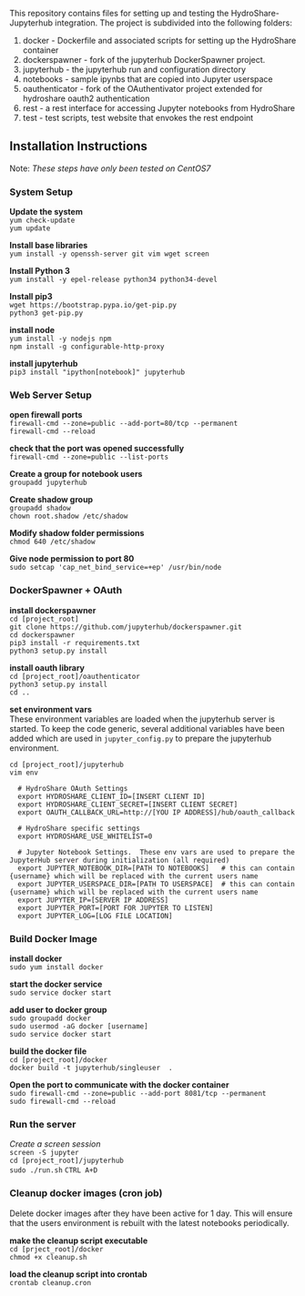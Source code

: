 
This repository contains files for setting up and testing the HydroShare-Jupyterhub integration.  The project is subdivided into the following folders:

1. docker - Dockerfile and associated scripts for setting up the HydroShare container
2. dockerspawner - fork of the jupyterhub DockerSpawner project. 
2. jupyterhub - the jupyterhub run and configuration directory
3. notebooks - sample ipynbs that are copied into Jupyter userspace
4. oauthenticator - fork of the OAuthentivator project extended for hydroshare oauth2 authentication
4. rest - a rest interface for accessing Jupyter notebooks from HydroShare
4. test - test scripts, test website that envokes the rest endpoint

## Installation Instructions  
Note: *These steps have only been tested on CentOS7*  

### System Setup

**Update the system**  
`yum check-update`  
`yum update`  

**Install base libraries**  
`yum install -y openssh-server git vim wget screen`  

**Install Python 3**  
`yum install -y epel-release python34 python34-devel`  

**Install pip3**  
`wget https://bootstrap.pypa.io/get-pip.py`  
`python3 get-pip.py`  

**install node**  
`yum install -y nodejs npm`  
`npm install -g configurable-http-proxy`  

**install jupyterhub**  
`pip3 install "ipython[notebook]" jupyterhub`  

### Web Server Setup

**open firewall ports**  
`firewall-cmd --zone=public --add-port=80/tcp --permanent`  
`firewall-cmd --reload`  

**check that the port was opened successfully**  
`firewall-cmd --zone=public --list-ports`  

**Create a group for notebook users**  
`groupadd jupyterhub`  
 
**Create shadow group**   
`groupadd shadow`  
`chown root.shadow /etc/shadow` 

**Modify shadow folder permissions**  
`chmod 640 /etc/shadow`  

**Give node permission to port 80**  
`sudo setcap 'cap_net_bind_service=+ep' /usr/bin/node`  

### DockerSpawner + OAuth 

**install dockerspawner**    
`cd [project_root]`  
`git clone https://github.com/jupyterhub/dockerspawner.git`  
`cd dockerspawner`  
`pip3 install -r requirements.txt`  
`python3 setup.py install`  

**install oauth library**  
`cd [project_root]/oauthenticator`  
`python3 setup.py install`  
`cd ..`

**set environment vars**  
These environment variables are loaded when the jupyterhub server is started.  To keep the code generic, several additional variables have been added which are used in `jupyter_config.py` to prepare the jupyterhub environment.   

`cd [project_root]/jupyterhub`   
`vim env`   
```  
  # HydroShare OAuth Settings
  export HYDROSHARE_CLIENT_ID=[INSERT CLIENT ID]
  export HYDROSHARE_CLIENT_SECRET=[INSERT CLIENT SECRET]
  export OAUTH_CALLBACK_URL=http://[YOU IP ADDRESS]/hub/oauth_callback
  
  # HydroShare specific settings
  export HYDROSHARE_USE_WHITELIST=0
  
  # Jupyter Notebook Settings.  These env vars are used to prepare the JupyterHub server during initialization (all required)
  export JUPYTER_NOTEBOOK_DIR=[PATH TO NOTEBOOKS]   # this can contain {username} which will be replaced with the current users name
  export JUPYTER_USERSPACE_DIR=[PATH TO USERSPACE]  # this can contain {username} which will be replaced with the current users name
  export JUPYTER_IP=[SERVER IP ADDRESS]
  export JUPYTER_PORT=[PORT FOR JUPYTER TO LISTEN]
  export JUPYTER_LOG=[LOG FILE LOCATION]
```




### Build Docker Image  

**install docker**   
`sudo yum install docker` 

**start the docker service**  
`sudo service docker start`  

**add user to docker group**  
`sudo groupadd docker`  
`sudo usermod -aG docker [username]`  
`sudo service docker start`  

**build the docker file**  
`cd [project_root]/docker`  
`docker build -t jupyterhub/singleuser  . `

**Open the port to communicate with the docker container**  
`sudo firewall-cmd --zone=public --add-port 8081/tcp --permanent`  
`sudo firewall-cmd --reload`  

### Run the server

*Create a screen session*  
`screen -S jupyter`  
`cd [project_root]/jupyterhub`  
`sudo ./run.sh`
`CTRL A+D`

### Cleanup docker images (cron job)  
Delete docker images after they have been active for 1 day.  This will ensure that the users environment is rebuilt with the latest notebooks periodically.  

**make the cleanup script executable**  
`cd [prject_root]/docker`  
`chmod +x cleanup.sh`  

**load the cleanup script into crontab**  
`crontab cleanup.cron`  







